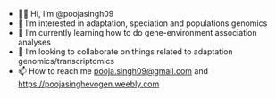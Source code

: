 - 👋🏾 Hi, I’m @poojasingh09
- 👀 I’m interested in adaptation, speciation and populations genomics
- 🌱 I’m currently learning how to do gene-environment association analyses
- 💞️ I’m looking to collaborate on things related to adaptation genomics/transcriptomics
- 📫 How to reach me pooja.singh09@gmail.com and https://poojasinghevogen.weebly.com

<!---
poojasingh09/poojasingh09 is a ✨ special ✨ repository because its `README.md` (this file) appears on your GitHub profile.
You can click the Preview link to take a look at your changes.
--->
